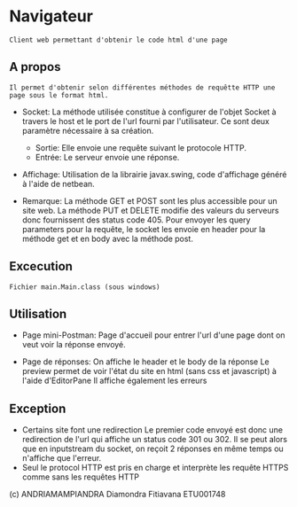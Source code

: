# Navigateur
    Client web permettant d'obtenir le code html d'une page
    
## A propos
    Il permet d'obtenir selon différentes méthodes de requêtte HTTP une page sous le format html.

- Socket:
    La méthode utilisée constitue à configurer de l'objet Socket à travers le host et le port de l'url fourni par l'utilisateur. Ce sont deux paramètre nécessaire à sa création.
    * Sortie: Elle envoie une requête suivant le protocole HTTP.
    * Entrée: Le serveur envoie une réponse.

- Affichage:
    Utilisation de la librairie javax.swing, code d'affichage généré à l'aide de netbean.

* Remarque:
    La méthode GET et POST sont les plus accessible pour un site web.
    La méthode PUT et DELETE modifie des valeurs du serveurs donc fournissent des status code 405.
    Pour envoyer les query parameters pour la requête, le socket les envoie en header pour la méthode get et en body avec la méthode post.

## Excecution
    Fichier main.Main.class (sous windows)

## Utilisation
    
- Page mini-Postman:
    Page d'accueil pour entrer l'url d'une page dont on veut voir la réponse envoyé.

- Page de réponses:
    On affiche le header et le body de la réponse
    Le preview permet de voir l'état du site en html (sans css et javascript) à l'aide d'EditorPane
    Il affiche également les erreurs

## Exception

- Certains site font une redirection
    Le premier code envoyé est donc une redirection de l'url qui affiche un status code 301 ou 302.
    Il se peut alors que en inputstream du socket, on reçoit 2 réponses en même temps ou n'affiche que l'erreur.
- Seul le protocol HTTP est pris en charge et interprète les requête HTTPS comme sans les requêtes HTTP

(c) ANDRIAMAMPIANDRA Diamondra Fitiavana ETU001748
